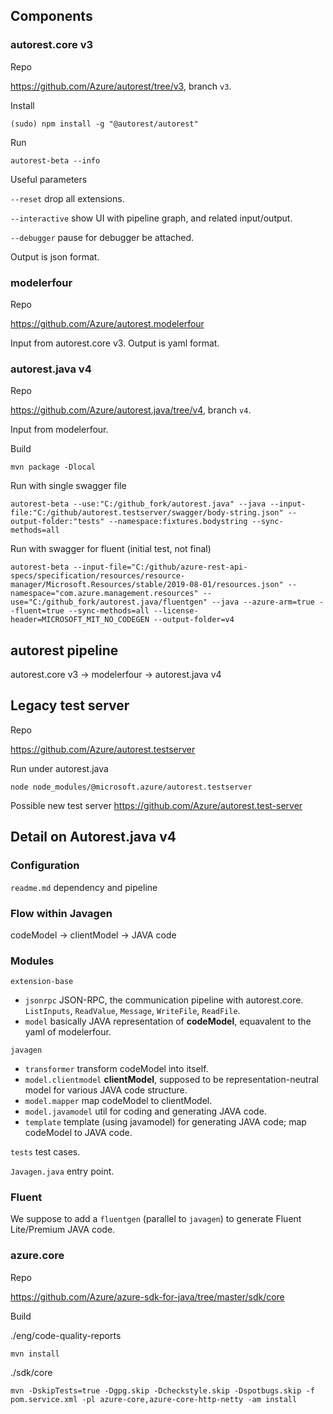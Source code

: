 ## Components ##

### autorest.core v3 ###

Repo

https://github.com/Azure/autorest/tree/v3, branch `v3`.

Install

`(sudo) npm install -g "@autorest/autorest"`

Run

`autorest-beta --info`

Useful parameters

`--reset` drop all extensions.

`--interactive` show UI with pipeline graph, and related input/output.

`--debugger` pause for debugger be attached.

Output is json format.

### modelerfour ###

Repo

https://github.com/Azure/autorest.modelerfour

Input from autorest.core v3. Output is yaml format.

### autorest.java v4 ###

Repo

https://github.com/Azure/autorest.java/tree/v4, branch `v4`.



Input from modelerfour.

Build

`mvn package -Dlocal`

Run with single swagger file

`autorest-beta --use:"C:/github_fork/autorest.java" --java --input-file:"C:/github/autorest.testserver/swagger/body-string.json" --output-folder:"tests" --namespace:fixtures.bodystring --sync-methods=all`

Run with swagger for fluent (initial test, not final)

`autorest-beta --input-file="C:/github/azure-rest-api-specs/specification/resources/resource-manager/Microsoft.Resources/stable/2019-08-01/resources.json" --namespace="com.azure.management.resources" --use="C:/github_fork/autorest.java/fluentgen" --java --azure-arm=true --fluent=true --sync-methods=all --license-header=MICROSOFT_MIT_NO_CODEGEN --output-folder=v4`

## autorest pipeline ##

autorest.core v3 -> modelerfour -> autorest.java v4

## Legacy test server ##

Repo

https://github.com/Azure/autorest.testserver

Run under autorest.java

`node node_modules/@microsoft.azure/autorest.testserver`

Possible new test server https://github.com/Azure/autorest.test-server

## Detail on Autorest.java v4 ##

### Configuration ###

`readme.md` dependency and pipeline

### Flow within Javagen ###

codeModel -> clientModel -> JAVA code

### Modules ###

`extension-base`
- `jsonrpc` JSON-RPC, the communication pipeline with autorest.core. `ListInputs`, `ReadValue`, `Message`, `WriteFile`, `ReadFile`.
- `model` basically JAVA representation of **codeModel**, equavalent to the yaml of modelerfour.

`javagen`
- `transformer` transform codeModel into itself.
- `model.clientmodel` **clientModel**, supposed to be representation-neutral model for various JAVA code structure.
- `model.mapper` map codeModel to clientModel.
- `model.javamodel` util for coding and generating JAVA code.
- `template` template (using javamodel) for generating JAVA code; map codeModel to JAVA code.

`tests` test cases.

`Javagen.java` entry point.

### Fluent ###

We suppose to add a `fluentgen` (parallel to `javagen`) to generate Fluent Lite/Premium JAVA code.

### azure.core ###

Repo

https://github.com/Azure/azure-sdk-for-java/tree/master/sdk/core

Build

./eng/code-quality-reports

`mvn install`

./sdk/core

`mvn -DskipTests=true -Dgpg.skip -Dcheckstyle.skip -Dspotbugs.skip -f pom.service.xml -pl azure-core,azure-core-http-netty -am install`
